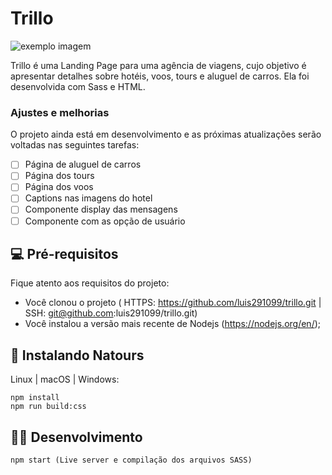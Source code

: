 # Trillo

<img src="img/trillo-mockup.png" alt="exemplo imagem">

Trillo é uma Landing Page para uma agência de viagens, cujo objetivo é apresentar detalhes sobre hotéis, voos, tours e aluguel de carros. Ela foi desenvolvida com Sass e HTML.

### Ajustes e melhorias

O projeto ainda está em desenvolvimento e as próximas atualizações serão voltadas nas seguintes tarefas:

- [ ] Página de aluguel de carros
- [ ] Página dos tours
- [ ] Página dos voos
- [ ] Captions nas imagens do hotel
- [ ] Componente display das mensagens
- [ ] Componente com as opção de usuário

## 💻 Pré-requisitos

Fique atento aos requisitos do projeto:
* Você clonou o projeto ( HTTPS: https://github.com/luis291099/trillo.git | SSH: git@github.com:luis291099/trillo.git)
* Você instalou a versão mais recente de Nodejs (https://nodejs.org/en/);

## 🚀 Instalando Natours
Linux | macOS | Windows:
```
npm install
npm run build:css
```

## 🧑‍💻 Desenvolvimento
```
npm start (Live server e compilação dos arquivos SASS)
```